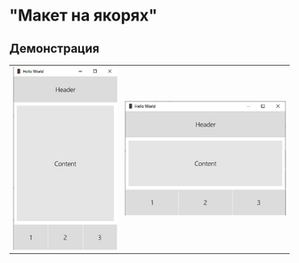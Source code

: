 # "Макет на якорях"

## Демонстрация

<table>
    <tr>
        <td><img src='images/1.jpg'></td>
        <td><img src='images/2.jpg'></td>
    </tr>
</table>